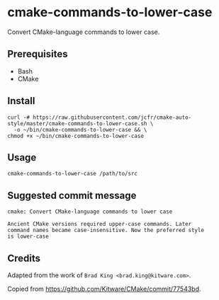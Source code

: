 
cmake-commands-to-lower-case
============================

Convert CMake-language commands to lower case.


Prerequisites
-------------

* Bash
* CMake


Install
-------

```
curl -# https://raw.githubusercontent.com/jcfr/cmake-auto-style/master/cmake-commands-to-lower-case.sh \
  -o ~/bin/cmake-commands-to-lower-case && \
chmod +x ~/bin/cmake-commands-to-lower-case
```

Usage
-----

```
cmake-commands-to-lower-case /path/to/src
```


Suggested commit message
------------------------

```
cmake: Convert CMake-language commands to lower case
    
Ancient CMake versions required upper-case commands. Later
command names became case-insensitive. Now the preferred style
is lower-case
```


Credits
-------

Adapted from the work of `Brad King <brad.king@kitware.com>`.

Copied from https://github.com/Kitware/CMake/commit/77543bd.

